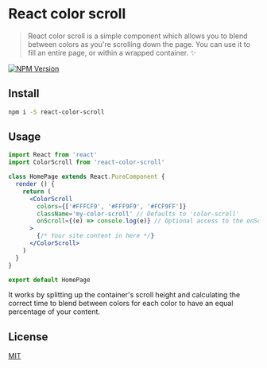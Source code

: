 # React color scroll

> React color scroll is a simple component which allows you to blend between colors as you're scrolling down the page. You can use it to fill an entire page, or within a wrapped container. ✨

[![NPM Version][npm-image]][npm-url]

## Install

```bash
npm i -S react-color-scroll
```

## Usage

```jsx
import React from 'react'
import ColorScroll from 'react-color-scroll'

class HomePage extends React.PureComponent {
  render () {
    return (
      <ColorScroll
        colors={['#FFFCF9', '#FFF9F9', '#FCF9FF']}
        className='my-color-scroll' // Defaults to 'color-scroll'
        onScroll={(e) => console.log(e)} // Optional access to the onScroll event
      >
        {/* Your site content in here */}
      </ColorScroll>
    )
  }
}

export default HomePage
```

It works by splitting up the container's scroll height and calculating the correct time to blend between colors for each color to have an equal percentage of your content.

## License

[MIT](http://vjpr.mit-license.org)

[npm-image]: https://img.shields.io/npm/v/react-color-scroll.svg
[npm-url]: https://npmjs.org/package/react-color-scroll
